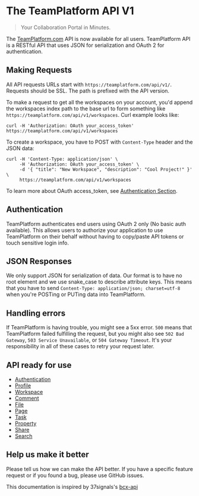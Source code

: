 The TeamPlatform API V1
====================

> Your Collaboration Portal in Minutes.

The [TeamPlatform.com](https://teamplatform.com) API is now available for all users. TeamPlatform API is a RESTful API that uses JSON for serialization and OAuth 2 for authentication.

Making Requests
----------------

All API requests URLs start with `https://teamplatform.com/api/v1/`. Requests should be SSL. The path is prefixed with the API version. 

To make a request to get all the workspaces on your account, you'd append the workspaces index path to the base url to form something like `https://teamplatform.com/api/v1/workspaces`. Curl example looks like:

```shell
curl -H 'Authorization: OAuth your_access_token' https://teamplatform.com/api/v1/workspaces
```

To create a workspace, you have to POST with `Content-Type` header and the JSON data:

```shell
curl -H 'Content-Type: application/json' \
     -H 'Authorization: OAuth your_access_token' \
     -d '{ "title": "New Workspace", "description": "Cool Project!" }' \
     https://teamplatform.com/api/v1/workspaces
```

To learn more about OAuth access_token, see [Authentication Section](https://github.com/vispower/teamplatform-api/blob/master/authentication.md).

Authentication
--------------

TeamPlatform authenticates end users using OAuth 2 only (No basic auth available). This allows users to authorize your application to use TeamPlatform on their behalf without having to copy/paste API tokens or touch sensitive login info.

JSON Responses
-----------------

We only support JSON for serialization of data. Our format is to have no root element and we use snake\_case to describe attribute keys. This means that you have to send `Content-Type: application/json; charset=utf-8` when you're POSTing or PUTing data into TeamPlatform.

Handling errors
---------------

If TeamPlatform is having trouble, you might see a 5xx error. `500` means that TeamPlatform failed fulfilling the request, but you might also see `502 Bad Gateway`, `503 Service Unavailable`, or `504 Gateway Timeout`. It's your responsibility in all of these cases to retry your request later.

API ready for use
-----------------

* [Authentication](https://github.com/vispower/teamplatform-api/blob/master/authentication.md)
* [Profile](https://github.com/vispower/teamplatform-api/blob/master/profile.md)
* [Workspace](https://github.com/vispower/teamplatform-api/blob/master/workspace.md)
* [Comment](https://github.com/vispower/teamplatform-api/blob/master/comment.md)
* [File](https://github.com/vispower/teamplatform-api/blob/master/file.md)
* [Page](https://github.com/vispower/teamplatform-api/blob/master/page.md)
* [Task](https://github.com/vispower/teamplatform-api/blob/master/task.md)
* [Property](https://github.com/vispower/teamplatform-api/blob/master/property.md)
* [Share](https://github.com/vispower/teamplatform-api/blob/master/share.md)
* [Search](https://github.com/vispower/teamplatform-api/blob/master/search.md)

Help us make it better
----------------------

Please tell us how we can make the API better. If you have a specific feature request or if you found a bug, please use GitHub issues.

This documentation is inspired by 37signals's [bcx-api](https://github.com/vispower/teamplatform-api)